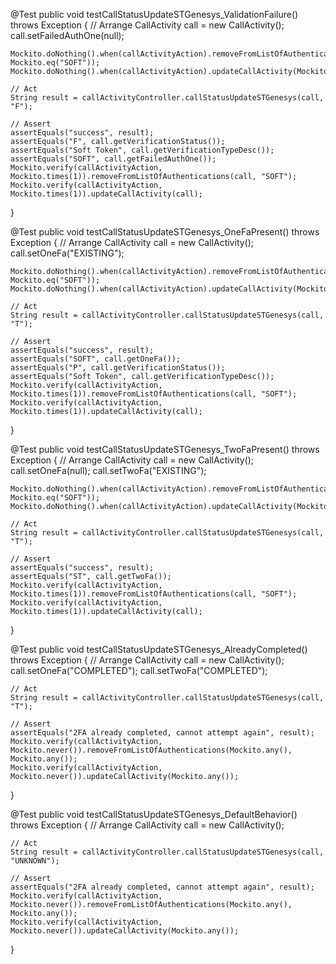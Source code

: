 @Test
public void testCallStatusUpdateSTGenesys_ValidationFailure() throws Exception {
    // Arrange
    CallActivity call = new CallActivity();
    call.setFailedAuthOne(null);

    Mockito.doNothing().when(callActivityAction).removeFromListOfAuthentications(Mockito.any(), Mockito.eq("SOFT"));
    Mockito.doNothing().when(callActivityAction).updateCallActivity(Mockito.any());

    // Act
    String result = callActivityController.callStatusUpdateSTGenesys(call, "F");

    // Assert
    assertEquals("success", result);
    assertEquals("F", call.getVerificationStatus());
    assertEquals("Soft Token", call.getVerificationTypeDesc());
    assertEquals("SOFT", call.getFailedAuthOne());
    Mockito.verify(callActivityAction, Mockito.times(1)).removeFromListOfAuthentications(call, "SOFT");
    Mockito.verify(callActivityAction, Mockito.times(1)).updateCallActivity(call);
}

@Test
public void testCallStatusUpdateSTGenesys_OneFaPresent() throws Exception {
    // Arrange
    CallActivity call = new CallActivity();
    call.setOneFa("EXISTING");

    Mockito.doNothing().when(callActivityAction).removeFromListOfAuthentications(Mockito.any(), Mockito.eq("SOFT"));
    Mockito.doNothing().when(callActivityAction).updateCallActivity(Mockito.any());

    // Act
    String result = callActivityController.callStatusUpdateSTGenesys(call, "T");

    // Assert
    assertEquals("success", result);
    assertEquals("SOFT", call.getOneFa());
    assertEquals("P", call.getVerificationStatus());
    assertEquals("Soft Token", call.getVerificationTypeDesc());
    Mockito.verify(callActivityAction, Mockito.times(1)).removeFromListOfAuthentications(call, "SOFT");
    Mockito.verify(callActivityAction, Mockito.times(1)).updateCallActivity(call);
}

@Test
public void testCallStatusUpdateSTGenesys_TwoFaPresent() throws Exception {
    // Arrange
    CallActivity call = new CallActivity();
    call.setOneFa(null);
    call.setTwoFa("EXISTING");

    Mockito.doNothing().when(callActivityAction).removeFromListOfAuthentications(Mockito.any(), Mockito.eq("SOFT"));
    Mockito.doNothing().when(callActivityAction).updateCallActivity(Mockito.any());

    // Act
    String result = callActivityController.callStatusUpdateSTGenesys(call, "T");

    // Assert
    assertEquals("success", result);
    assertEquals("ST", call.getTwoFa());
    Mockito.verify(callActivityAction, Mockito.times(1)).removeFromListOfAuthentications(call, "SOFT");
    Mockito.verify(callActivityAction, Mockito.times(1)).updateCallActivity(call);
}

@Test
public void testCallStatusUpdateSTGenesys_AlreadyCompleted() throws Exception {
    // Arrange
    CallActivity call = new CallActivity();
    call.setOneFa("COMPLETED");
    call.setTwoFa("COMPLETED");

    // Act
    String result = callActivityController.callStatusUpdateSTGenesys(call, "T");

    // Assert
    assertEquals("2FA already completed, cannot attempt again", result);
    Mockito.verify(callActivityAction, Mockito.never()).removeFromListOfAuthentications(Mockito.any(), Mockito.any());
    Mockito.verify(callActivityAction, Mockito.never()).updateCallActivity(Mockito.any());
}

@Test
public void testCallStatusUpdateSTGenesys_DefaultBehavior() throws Exception {
    // Arrange
    CallActivity call = new CallActivity();

    // Act
    String result = callActivityController.callStatusUpdateSTGenesys(call, "UNKNOWN");

    // Assert
    assertEquals("2FA already completed, cannot attempt again", result);
    Mockito.verify(callActivityAction, Mockito.never()).removeFromListOfAuthentications(Mockito.any(), Mockito.any());
    Mockito.verify(callActivityAction, Mockito.never()).updateCallActivity(Mockito.any());
}
